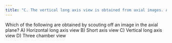 ```yaml
---
title: "C. The vertical long axis view is obtained from axial images. Additionally, the aortic view is also obtained from axial images."
---
```

Which of the following are obtained by scouting off an image in the axial plane?
A) Horizontal long axis view
B) Short axis view
C) Vertical long axis view
D) Three chamber view

